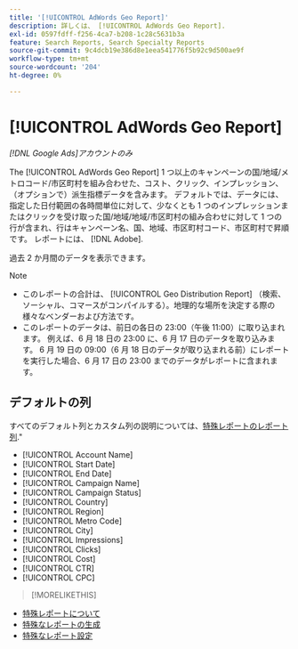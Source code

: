 ```yaml
---
title: '[!UICONTROL AdWords Geo Report]'
description: 詳しくは、 [!UICONTROL AdWords Geo Report].
exl-id: 0597fdff-f256-4ca7-b208-1c28c5631b3a
feature: Search Reports, Search Specialty Reports
source-git-commit: 9c4dcb19e386d8e1eea541776f5b92c9d500ae9f
workflow-type: tm+mt
source-wordcount: '204'
ht-degree: 0%

---
```


# [!UICONTROL AdWords Geo Report]

*[!DNL Google Ads]アカウントのみ*

The [!UICONTROL AdWords Geo Report] 1 つ以上のキャンペーンの国/地域/メトロコード/市区町村を組み合わせた、コスト、クリック、インプレッション、（オプションで）派生指標データを含みます。 デフォルトでは、データには、指定した日付範囲の各時間単位に対して、少なくとも 1 つのインプレッションまたはクリックを受け取った国/地域/地域/市区町村の組み合わせに対して 1 つの行が含まれ、行はキャンペーン名、国、地域、市区町村コード、市区町村で昇順です。 レポートには、 [!DNL Adobe].

過去 2 か月間のデータを表示できます。

>[!NOTE]
>
>* このレポートの合計は、 [!UICONTROL Geo Distribution Report] （検索、ソーシャル、コマースがコンパイルする）。地理的な場所を決定する際の様々なベンダーおよび方法です。
>* このレポートのデータは、前日の各日の 23:00（午後 11:00）に取り込まれます。 例えば、6 月 18 日の 23:00 に、6 月 17 日のデータを取り込みます。 6 月 19 日の 09:00（6 月 18 日のデータが取り込まれる前）にレポートを実行した場合、6 月 17 日の 23:00 までのデータがレポートに含まれます。

## デフォルトの列

すべてのデフォルト列とカスタム列の説明については、[特殊レポートのレポート列](specialty-report-columns.md).&quot;

* [!UICONTROL Account Name]
* [!UICONTROL Start Date]
* [!UICONTROL End Date]
* [!UICONTROL Campaign Name]
* [!UICONTROL Campaign Status]
* [!UICONTROL Country]
* [!UICONTROL Region]
* [!UICONTROL Metro Code]
* [!UICONTROL City]
* [!UICONTROL Impressions]
* [!UICONTROL Clicks]
* [!UICONTROL Cost]
* [!UICONTROL CTR]
* [!UICONTROL CPC]

>[!MORELIKETHIS]
>
* [特殊レポートについて](specialty-report-about.md)
* [特殊なレポートの生成](specialty-report-generate.md)
* [特殊なレポート設定](specialty-report-settings.md)
